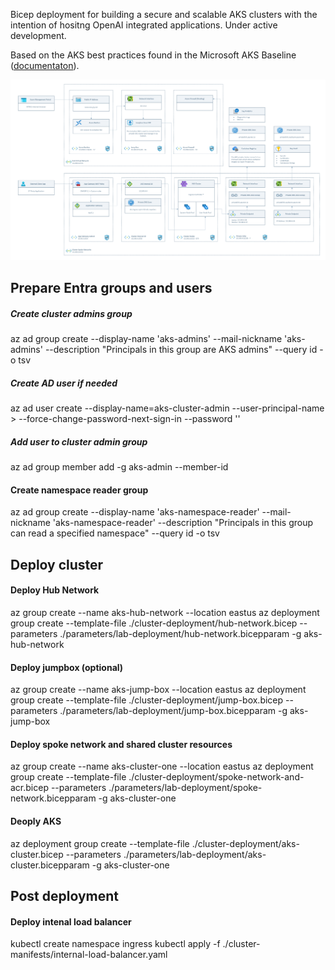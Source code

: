 Bicep deployment for building a secure and scalable AKS clusters with the intention of hositng OpenAI integrated applications. Under active development.

Based on the AKS best practices found in the Microsoft AKS Baseline ([documentaton](https://learn.microsoft.com/en-us/azure/architecture/reference-architectures/containers/aks/baseline-aks)).

![Cluster architecture](./documenation/diagram.png)

## Prepare Entra groups and users

##### Create cluster admins group
az ad group create --display-name 'aks-admins' --mail-nickname 'aks-admins' --description "Principals in this group are AKS admins" --query id -o tsv

##### Create AD user if needed
az ad user create --display-name=aks-cluster-admin --user-principal-name <replace>> --force-change-password-next-sign-in --password ''

##### Add user to cluster admin group
az ad group member add -g aks-admin --member-id <update>

#### Create namespace reader group
az ad group create --display-name 'aks-namespace-reader' --mail-nickname 'aks-namespace-reader' --description "Principals in this group can read a specified namespace" --query id -o tsv

## Deploy cluster

#### Deploy Hub Network
az group create --name aks-hub-network --location eastus
az deployment group create --template-file ./cluster-deployment/hub-network.bicep --parameters ./parameters/lab-deployment/hub-network.bicepparam -g aks-hub-network

#### Deploy jumpbox (optional)
az group create --name aks-jump-box --location eastus
az deployment group create --template-file ./cluster-deployment/jump-box.bicep --parameters ./parameters/lab-deployment/jump-box.bicepparam -g aks-jump-box

#### Deploy spoke network and shared cluster resources
az group create --name aks-cluster-one --location eastus
az deployment group create --template-file ./cluster-deployment/spoke-network-and-acr.bicep --parameters ./parameters/lab-deployment/spoke-network.bicepparam -g aks-cluster-one

#### Deoply AKS
az deployment group create --template-file ./cluster-deployment/aks-cluster.bicep --parameters ./parameters/lab-deployment/aks-cluster.bicepparam -g aks-cluster-one

## Post deployment

#### Deploy intenal load balancer
kubectl create namespace ingress
kubectl apply -f ./cluster-manifests/internal-load-balancer.yaml


